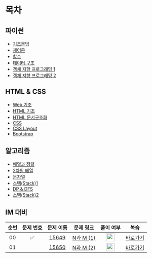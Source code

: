 # 목차

## 파이썬

- [기초문법](https://github.com/SuhyungK/TIL/blob/master/Python/01_%EA%B8%B0%EC%B4%88%EB%AC%B8%EB%B2%95.md)
- [제어문](https://github.com/SuhyungK/TIL/blob/master/Python/%EC%A0%9C%EC%96%B4%EB%AC%B8.md)
- [함수](https://github.com/SuhyungK/TIL/blob/master/Python/04_%ED%95%A8%EC%88%98.md)
- [데이터 구조](https://github.com/SuhyungK/TIL/blob/master/Python/05_%EB%8D%B0%EC%9D%B4%ED%84%B0%EA%B5%AC%EC%A1%B0.md)
- [객체 지향 프로그래밍 1](https://github.com/SuhyungK/TIL/blob/master/Python/05_%EA%B0%9D%EC%B2%B4%EC%A7%80%ED%96%A51.md)
- [객체 지향 프로그래밍 2](https://github.com/SuhyungK/TIL/blob/master/Python/06_%EA%B0%9D%EC%B2%B4%EC%A7%80%ED%96%A52.md)


## HTML & CSS

- [Web 기초](https://github.com/SuhyungK/TIL/blob/master/2_HTML_CSS/01_Web_%EA%B8%B0%EC%B4%88.md)
- [HTML 기초](https://github.com/SuhyungK/TIL/blob/master/2_HTML_CSS/02_HTML_%EA%B8%B0%EC%B4%88.md)
- [HTML 문서구조화](https://github.com/SuhyungK/TIL/blob/master/2_HTML_CSS/03_HTML_%EB%AC%B8%EC%84%9C%EA%B5%AC%EC%A1%B0%ED%99%94.md)
- [CSS](https://github.com/SuhyungK/TIL/blob/master/2_HTML_CSS/04_CSS.md)
- [CSS Layout](https://github.com/SuhyungK/TIL/blob/master/2_HTML_CSS/05_CSS_Layout.md)
- [Bootstrap](https://github.com/SuhyungK/TIL/blob/master/2_HTML_CSS/06_bootstrap.md)


## 알고리즘

- [배열과 정렬](https://github.com/SuhyungK/TIL/blob/master/3_Algorithm/01_%EB%B0%B0%EC%97%B4%EA%B3%BC%EC%A0%95%EB%A0%AC.md)
- [2차원 배열](https://github.com/SuhyungK/TIL/blob/master/3_Algorithm/02_2%EC%B0%A8%EC%9B%90%EB%B0%B0%EC%97%B4.md)
- [문자열](https://github.com/SuhyungK/TIL/blob/master/3_Algorithm/03_%EB%AC%B8%EC%9E%90%EC%97%B4.md)
- [스택(Stack)1](https://github.com/SuhyungK/TIL/blob/master/3_Algorithm/04_Stack1.md)
- [DP & DFS](https://github.com/SuhyungK/TIL/blob/master/3_Algorithm/05_DP%26DFS.md)
- [스택(Stack)2]()

## IM 대비
|          순번          |        문제 번호         |        문제 이름         |        문제 링크         |         풀이 여부          |        복습         |
| :-----: | :-----: | :-----: | :-----: | :-----: | :-----: |
| 00 |  :white_check_mark:  | <a href="https://www.acmicpc.net/problem/15649" target="_blank">15649</a> | <a href="https://www.acmicpc.net/problem/15649" target="_blank">N과 M (1)</a> | <img height="25px" width="25px" src="https://static.solved.ac/tier_small/8.svg"/> | <a href="./../solution/backtracking/15649">바로가기</a> |
| 01 |    | <a href="https://www.acmicpc.net/problem/15650" target="_blank">15650</a> | <a href="https://www.acmicpc.net/problem/15650" target="_blank">N과 M (2)</a> | <img height="25px" width="25px" src="https://static.solved.ac/tier_small/8.svg"/> | <a href="./../solution/backtracking/15650">바로가기</a> |
